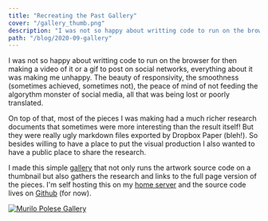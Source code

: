 ```yaml
---
title: "Recreating the Past Gallery"
cover: "/gallery_thumb.png"
description: "I was not so happy about writting code to run on the browser for then making a video of it or a gif to post on social networks, so I made this simple gallery."
path: "/blog/2020-09-gallery"
---
```


I was not so happy about writting code to run on the browser for then making a video of it or a gif to post on social networks, everything about it was making me unhappy. The beauty of responsivity, the smoothness (sometimes achieved, sometimes not), the peace of mind of not feeding the algorythm monster of social media, all that was being lost or poorly translated.

On top of that, most of the pieces I was making had a much richer research documents that sometimes were more interesting than the result itself! But they were really ugly markdown files exported by Dropbox Paper (bleh!). So besides willing to have a place to put the visual production I also wanted to have a public place to share the research.

I made this simple [gallery](http://gallery.bananabanana.me/) that not only runs the artwork source code on a thumbnail but also gathers the research and links to the full page version of the pieces. I'm self hosting this on my [home server](http://bananabanana.me) and the source code lives on [Github](https://github.com/murilopolese/gallery) (for now).

[![Murilo Polese Gallery](/gallery.png)](https://github.com/murilopolese/gallery)
